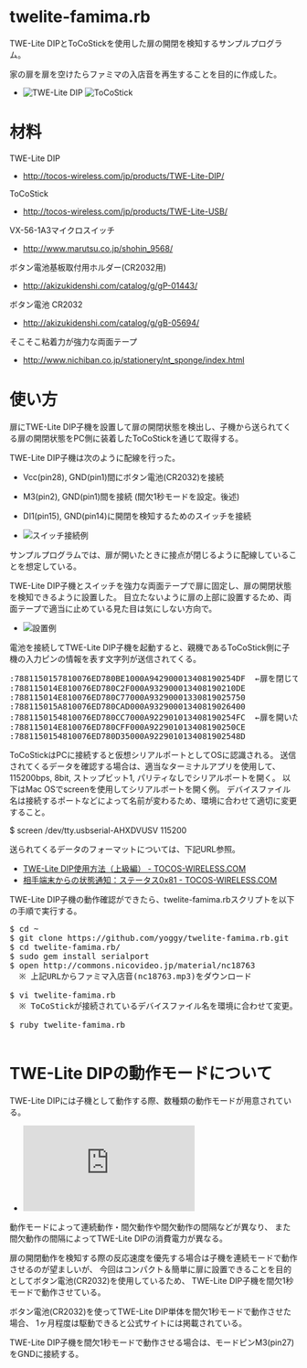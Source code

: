 twelite-famima.rb
====
TWE-Lite DIPとToCoStickを使用した扉の開閉を検知するサンプルプログラム。

家の扉を扉を空けたらファミマの入店音を再生することを目的に作成した。

* ![TWE-Lite DIP](http://tocos-wireless.com/assets/TWE-Lite-DIP-match.jpg) ![ToCoStick](http://tocos-wireless.com/jp/products/TWE-Lite-USB/IMG_0909.jpg)

材料
====

TWE-Lite DIP
* http://tocos-wireless.com/jp/products/TWE-Lite-DIP/

ToCoStick
* http://tocos-wireless.com/jp/products/TWE-Lite-USB/

VX-56-1A3マイクロスイッチ
* http://www.marutsu.co.jp/shohin_9568/

ボタン電池基板取付用ホルダー(CR2032用)
* http://akizukidenshi.com/catalog/g/gP-01443/

ボタン電池 CR2032
* http://akizukidenshi.com/catalog/g/gB-05694/

そこそこ粘着力が強力な両面テープ
* http://www.nichiban.co.jp/stationery/nt_sponge/index.html

使い方
====
扉にTWE-Lite DIP子機を設置して扉の開閉状態を検出し、子機から送られてくる扉の開閉状態をPC側に装着したToCoStickを通じて取得する。

TWE-Lite DIP子機は次のように配線を行った。
  * Vcc(pin28), GND(pin1)間にボタン電池(CR2032)を接続
  * M3(pin2), GND(pin1)間を接続 (間欠1秒モードを設定。後述)
  * DI1(pin15), GND(pin14)に開閉を検知するためのスイッチを接続

  * ![スイッチ接続例](https://farm4.staticflickr.com/3902/14618385336_f7f2065685_n.jpg) 

サンプルプログラムでは、扉が開いたときに接点が閉じるように配線していることを想定している。

TWE-Lite DIP子機とスイッチを強力な両面テープで扉に固定し、扉の開閉状態を検知できるように設置した。
目立たないように扉の上部に設置するため、両面テープで適当に止めている見た目は気にしない方向で。

* ![設置例](https://farm4.staticflickr.com/3840/14641373855_8eee119a91_n.jpg) 

電池を接続してTWE-Lite DIP子機を起動すると、親機であるToCoStick側に子機の入力ピンの情報を表す文字列が送信されてくる。

<pre>
:7881150157810076ED780BE1000A942900013408190254DF  ←扉を閉じているとき
:788115014E810076ED780C2F000A932900013408190210DE
:788115014E810076ED780C77000A93290001330819025750
:788115015A810076ED780CAD000A93290001340819026400
:7881150154810076ED780CC7000A922901013408190254FC  ←扉を開いたとき
:788115014E810076ED780CFF000A922901013408190250CE
:7881150154810076ED780D35000A9229010134081902548D
</pre>

ToCoStickはPCに接続すると仮想シリアルポートとしてOSに認識される。
送信されてくるデータを確認する場合は、適当なターミナルアプリを使用して、
115200bps, 8bit, ストップビット1, パリティなしでシリアルポートを開く。
以下はMac OSでscreenを使用してシリアルポートを開く例。
デバイスファイル名は接続するポートなどによって名前が変わるため、環境に合わせて適切に変更すること。

  $ screen /dev/tty.usbserial-AHXDVUSV 115200

送られてくるデータのフォーマットについては、下記URL参照。

* [TWE-Lite DIP使用方法（上級編） - TOCOS-WIRELESS.COM](http://tocos-wireless.com/jp/products/TWE-Lite-DIP/TWE-Lite-DIP-step3.html)
* [相手端末からの状態通知：ステータス0x81 - TOCOS-WIRELESS.COM](http://tocos-wireless.com/jp/products/TWE-Lite-DIP/TWE-Lite-DIP-step3-81.html)

TWE-Lite DIP子機の動作確認ができたら、twelite-famima.rbスクリプトを以下の手順で実行する。

<pre>
$ cd ~
$ git clone https://github.com/yoggy/twelite-famima.rb.git
$ cd twelite-famima.rb/
$ sudo gem install serialport
$ open http://commons.nicovideo.jp/material/nc18763
  ※ 上記URLからファミマ入店音(nc18763.mp3)をダウンロード

$ vi twelite-famima.rb
  ※ ToCoStickが接続されているデバイスファイル名を環境に合わせて変更。

$ ruby twelite-famima.rb

</pre>

TWE-Lite DIPの動作モードについて
====
TWE-Lite DIPには子機として動作する際、数種類の動作モードが用意されている。

* ![TWE-Lite DIP使用方法（中級編） - TOCOS-WIRELESS.COM](http://tocos-wireless.com/jp/products/TWE-Lite-DIP/TWE-Lite-DIP-step2.html)

動作モードによって連続動作・間欠動作や間欠動作の間隔などが異なり、
また間欠動作の間隔によってTWE-Lite DIPの消費電力が異なる。

扉の開閉動作を検知する際の反応速度を優先する場合は子機を連続モードで動作させるのが望ましいが、
今回はコンパクト＆簡単に扉に設置できることを目的としてボタン電池(CR2032)を使用しているため、
TWE-Lite DIP子機を間欠1秒モードで動作させている。

ボタン電池(CR2032)を使ってTWE-Lite DIP単体を間欠1秒モードで動作させた場合、
1ヶ月程度は駆動できると公式サイトには掲載されている。

TWE-Lite DIP子機を間欠1秒モードで動作させる場合は、モードピンM3(pin27)をGNDに接続する。







